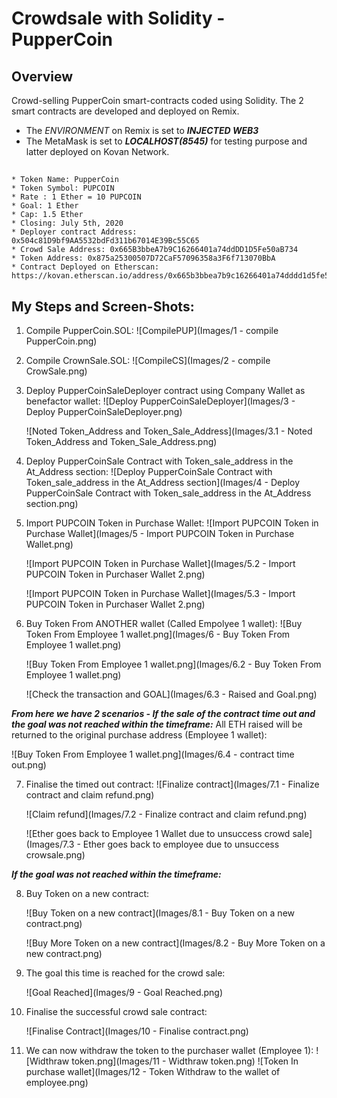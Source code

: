 # Crowdsale with Solidity - PupperCoin

## **Overview**
Crowd-selling PupperCoin smart-contracts coded using Solidity. The 2 smart contracts are developed and deployed on Remix.

* The _ENVIRONMENT_ on Remix is set to _**INJECTED WEB3**_
* The MetaMask is set to _**LOCALHOST(8545)**_ for testing purpose and latter deployed on Kovan Network.

##
    * Token Name: PupperCoin
    * Token Symbol: PUPCOIN
    * Rate : 1 Ether = 10 PUPCOIN
    * Goal: 1 Ether
    * Cap: 1.5 Ether
    * Closing: July 5th, 2020
    * Deployer contract Address: 0x504c81D9bf9AA5532bdFd311b67014E39Bc55C65
    * Crowd Sale Address: 0x665B3bbeA7b9C16266401a74ddDD1D5Fe50aB734
    * Token Address: 0x875a25300507D72CaF57096358a3F6f713070BbA
    * Contract Deployed on Etherscan: https://kovan.etherscan.io/address/0x665b3bbea7b9c16266401a74dddd1d5fe50ab734

## My Steps and Screen-Shots:

1) Compile PupperCoin.SOL:
    ![CompilePUP](Images/1 - compile PupperCoin.png)

2) Compile CrownSale.SOL:
    ![CompileCS](Images/2 - compile CrowSale.png)

3) Deploy PupperCoinSaleDeployer contract using Company Wallet as benefactor wallet:
    ![Deploy PupperCoinSaleDeployer](Images/3 - Deploy PupperCoinSaleDeployer.png)
    
    ![Noted Token_Address and Token_Sale_Address](Images/3.1 - Noted Token_Address and Token_Sale_Address.png)
    
4) Deploy PupperCoinSale Contract with Token_sale_address in the At_Address section:
   ![Deploy PupperCoinSale Contract with Token_sale_address in the At_Address section](Images/4 - Deploy PupperCoinSale Contract with Token_sale_address in the At_Address section.png) 
   
5) Import PUPCOIN Token in Purchase Wallet:
    ![Import PUPCOIN Token in Purchase Wallet](Images/5 - Import PUPCOIN Token in Purchase Wallet.png)
    
    ![Import PUPCOIN Token in Purchase Wallet](Images/5.2 - Import PUPCOIN Token in Purchaser Wallet 2.png)
    
    ![Import PUPCOIN Token in Purchase Wallet](Images/5.3 - Import PUPCOIN Token in Purchaser Wallet 2.png)
    
6) Buy Token From ANOTHER wallet (Called Empolyee 1 wallet):
    ![Buy Token From Employee 1 wallet.png](Images/6 - Buy Token From Employee 1 wallet.png)
    
    ![Buy Token From Employee 1 wallet.png](Images/6.2 - Buy Token From Employee 1 wallet.png)
    
    ![Check the transaction and GOAL](Images/6.3 - Raised and Goal.png)

_**From here we have 2 scenarios - If the sale of the contract time out and the goal was not reached within the timeframe:**_ All ETH raised will be returned to the original purchase address (Employee 1 wallet):
    
   ![Buy Token From Employee 1 wallet.png](Images/6.4 - contract time out.png)
    
7) Finalise the timed out contract:
    ![Finalize contract](Images/7.1 - Finalize contract and claim refund.png)
    
    ![Claim refund](Images/7.2 - Finalize contract and claim refund.png)
    
    ![Ether goes back to Employee 1 Wallet due to unsuccess crowd sale](Images/7.3 - Ether goes back to employee due to unsuccess crowsale.png)

_**If the goal was not reached within the timeframe:**_

8) Buy Token on a new contract:
    
    ![Buy Token on a new contract](Images/8.1 - Buy Token on a new contract.png)
    
    ![Buy More Token on a new contract](Images/8.2 - Buy More Token on a new contract.png)
    
9) The goal this time is reached for the crowd sale:

    ![Goal Reached](Images/9 - Goal Reached.png)

10) Finalise the successful crowd sale contract:

    ![Finalise Contract](Images/10 - Finalise contract.png)

11) We can now withdraw the token to the purchaser wallet (Employee 1):
    ![Widthraw token.png](Images/11 - Widthraw token.png)
    ![Token In purchase wallet](Images/12 - Token Withdraw to the wallet of employee.png)
 
 







